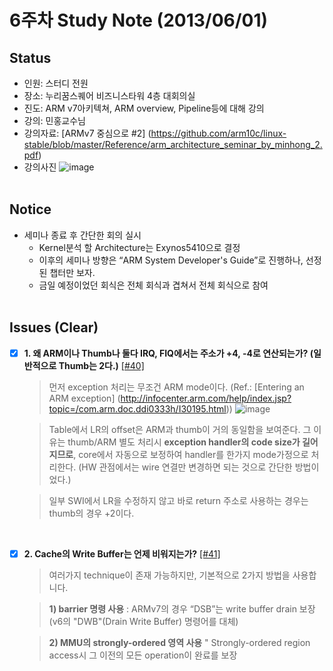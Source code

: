 # 6주차 Study Note (2013/06/01)

## Status
 - 인원: 스터디 전원
 - 장소: 누리꿈스퀘어 비즈니스타워 4층 대회의실
 - 진도: ARM v7아키텍쳐, ARM overview, Pipeline등에 대해 강의
 - 강의: 민홍교수님
 - 강의자료: [ARMv7 중심으로 #2] (https://github.com/arm10c/linux-stable/blob/master/Reference/arm_architecture_seminar_by_minhong_2.pdf)
 - 강의사진
 ![image](https://github.com/arm10c/linux-stable/blob/master/Reference/Breakdown/Figures/006_DSC00563.jpg) <br  /> <br  />

## Notice
 - 세미나 종료 후 간단한 회의 실시
   - Kernel분석 할 Architecture는 Exynos5410으로 결정
   - 이후의 세미나 방향은 “ARM System Developer's Guide”로 진행하나, 선정된 챕터만 보자.
   - 금일 예정이었던 회식은 전체 회식과 겹쳐서 전체 회식으로 참여  <br  /> <br  />

## Issues (Clear)
- [x] **1. 왜 ARM이나 Thumb나 둘다 IRQ, FIQ에서는 주소가 +4, -4로 연산되는가? (일반적으로 Thumb는 2다.)** 
[[#40]](https://github.com/arm10c/linux-stable/issues/40)
    > 먼저 exception 처리는 무조건 ARM mode이다. (Ref.: [Entering an ARM exception] (http://infocenter.arm.com/help/index.jsp?topic=/com.arm.doc.ddi0333h/I30195.html))
![image](https://cloud.githubusercontent.com/assets/4760134/14403406/2268cbce-fe90-11e5-8c04-88968a6d8767.png)

    > Table에서 LR의 offset은 ARM과 thumb이 거의 동일함을 보여준다. 그 이유는 thumb/ARM 별도 처리시 **exception handler의 code size가 길어지므로**, core에서 자동으로 보정하여 handler를 한가지 mode가정으로 처리한다. (HW 관점에서는  wire 연결만 변경하면 되는 것으로 간단한 방법이었다.)

    > 일부 SWI에서 LR을 수정하지 않고 바로 return 주소로 사용하는 경우는 thumb의 경우 +2이다.

  <br />
- [x] **2. Cache의 Write Buffer는 언제 비워지는가?** 
[[#41]](https://github.com/arm10c/linux-stable/issues/41)
    > 여러가지 technique이 존재 가능하지만, 기본적으로 2가지 방법을 사용합니다.

    > **1) barrier 명령 사용** 
    > : ARMv7의 경우 “DSB”는 write buffer drain 보장 (v6의 "DWB"(Drain Write Buffer) 명령어를 대체)

    > **2) MMU의 strongly-ordered 영역 사용**
    > " Strongly-ordered region access시 그 이전의 모든 operation이 완료를 보장


